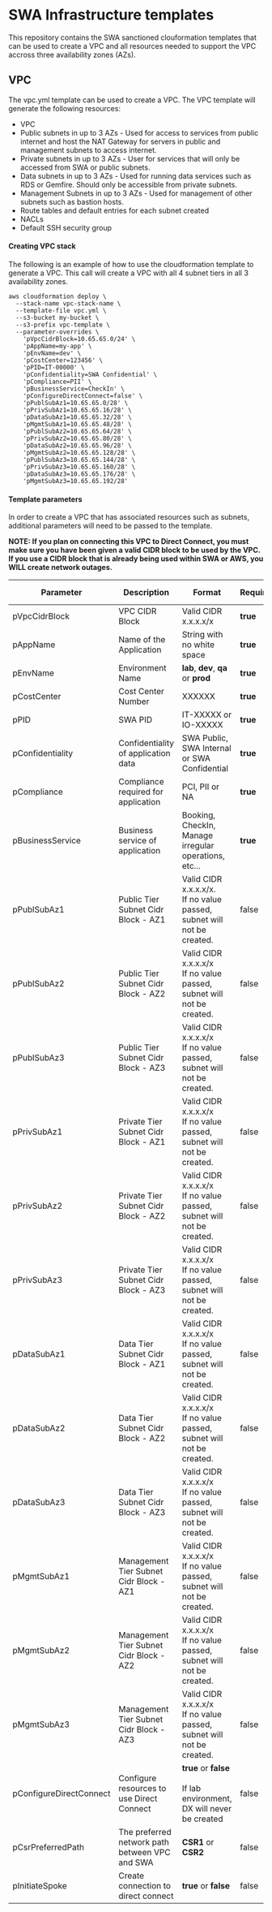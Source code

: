 SWA Infrastructure templates
============================

This repository contains the SWA sanctioned clouformation templates that can be used to create a VPC and all resources
needed to support the VPC accross three availability zones (AZs).

VPC
---

The vpc.yml template can be used to create a VPC. The VPC template will generate the following resources:
- VPC
- Public subnets in up to 3 AZs - Used for access to services from public internet and host the NAT Gateway
  for servers in public and management subnets to access internet.
- Private subnets in up to 3 AZs - User for services that will only be accessed from SWA or public subnets.
- Data subnets in up to 3 AZs - Used for running data services such as RDS or Gemfire. Should only be accessible from private subnets.
- Management Subnets in up to 3 AZs - Used for management of other subnets such as bastion hosts.
- Route tables and default entries for each subnet created
- NACLs
- Default SSH security group

#### Creating VPC stack
The following is an example of how to use the cloudformation template to generate a VPC. This call
will create a VPC with all 4 subnet tiers in all 3 availability zones.

```
aws cloudformation deploy \
  --stack-name vpc-stack-name \
  --template-file vpc.yml \
  --s3-bucket my-bucket \
  --s3-prefix vpc-template \
  --parameter-overrides \
    'pVpcCidrBlock=10.65.65.0/24' \
    'pAppName=my-app' \
    'pEnvName=dev' \
    'pCostCenter=123456' \
    'pPID=IT-00000' \
    'pConfidentiality=SWA Confidential' \
    'pCompliance=PII' \
    'pBusinessService=CheckIn' \
    'pConfigureDirectConnect=false' \
    'pPublSubAz1=10.65.65.0/28' \
    'pPrivSubAz1=10.65.65.16/28' \
    'pDataSubAz1=10.65.65.32/28' \
    'pMgmtSubAz1=10.65.65.48/28' \
    'pPublSubAz2=10.65.65.64/28' \
    'pPrivSubAz2=10.65.65.80/28' \
    'pDataSubAz2=10.65.65.96/28' \
    'pMgmtSubAz2=10.65.65.128/28' \
    'pPublSubAz3=10.65.65.144/28' \
    'pPrivSubAz3=10.65.65.160/28' \
    'pDataSubAz3=10.65.65.176/28' \
    'pMgmtSubAz3=10.65.65.192/28'

```

#### Template parameters
In order to create a VPC that has associated resources such as subnets, additional parameters will need to be passed to the template.

**NOTE: If you plan on connecting this VPC to Direct Connect, you must make sure you have been given a valid CIDR block
to be used by the VPC. If you use a CIDR block that is already being used within SWA or AWS, you WILL create network outages.**

| Parameter | Description | Format | Required | Default value |
|-----------|-------------|--------|----------|---------------|
| pVpcCidrBlock | VPC CIDR Block | Valid CIDR x.x.x.x/x | **true** | N/A |
| pAppName | Name of the Application | String with no white space | **true** | N/A |
| pEnvName | Environment Name | **lab**, **dev**, **qa** or **prod** | **true** | N/A |
| pCostCenter | Cost Center Number | XXXXXX | **true** | N/A |
| pPID | SWA PID | IT-XXXXX or IO-XXXXX | **true** | N/A |
| pConfidentiality | Confidentiality of application data | SWA Public, SWA Internal or SWA Confidential | **true** | N/A |
| pCompliance | Compliance required for application | PCI, PII or NA | **true** | N/A |
| pBusinessService | Business service of application | Booking, CheckIn, Manage irregular operations, etc... | **true** | N/A |
| pPublSubAz1 | Public Tier Subnet Cidr Block - AZ1 | Valid CIDR x.x.x.x/x.<br>If no value passed, subnet will not be created. | false | Empty String |
| pPublSubAz2 | Public Tier Subnet Cidr Block - AZ2 | Valid CIDR x.x.x.x/x<br>If no value passed, subnet will not be created. | false | Empty String |
| pPublSubAz3 | Public Tier Subnet Cidr Block - AZ3 | Valid CIDR x.x.x.x/x<br>If no value passed, subnet will not be created. | false | Empty String |
| pPrivSubAz1 | Private Tier Subnet Cidr Block - AZ1 | Valid CIDR x.x.x.x/x<br>If no value passed, subnet will not be created. | false | Empty String |
| pPrivSubAz2 | Private Tier Subnet Cidr Block - AZ2 | Valid CIDR x.x.x.x/x<br>If no value passed, subnet will not be created. | false | Empty String |
| pPrivSubAz3 | Private Tier Subnet Cidr Block - AZ3 | Valid CIDR x.x.x.x/x<br>If no value passed, subnet will not be created. | false | Empty String |
| pDataSubAz1 | Data Tier Subnet Cidr Block - AZ1 | Valid CIDR x.x.x.x/x<br>If no value passed, subnet will not be created. | false | Empty String |
| pDataSubAz2 | Data Tier Subnet Cidr Block - AZ2 | Valid CIDR x.x.x.x/x<br>If no value passed, subnet will not be created. | false | Empty String |
| pDataSubAz3 | Data Tier Subnet Cidr Block - AZ3 | Valid CIDR x.x.x.x/x<br>If no value passed, subnet will not be created. | false | Empty String |
| pMgmtSubAz1 | Management Tier Subnet Cidr Block - AZ1 | Valid CIDR x.x.x.x/x<br>If no value passed, subnet will not be created. | false | Empty String |
| pMgmtSubAz2 | Management Tier Subnet Cidr Block - AZ2 | Valid CIDR x.x.x.x/x<br>If no value passed, subnet will not be created. | false | Empty String |
| pMgmtSubAz3 | Management Tier Subnet Cidr Block - AZ3 | Valid CIDR x.x.x.x/x<br>If no value passed, subnet will not be created. | false | Empty String |
| pConfigureDirectConnect | Configure resources to use Direct Connect | **true** or **false**<br><br>If lab environment, DX will never be created | false | false |
| pCsrPreferredPath | The preferred network path between VPC and SWA | **CSR1** or **CSR2** | false | CSR1 |
| pInitiateSpoke | Create connection to direct connect | **true** or **false** | false | false |

